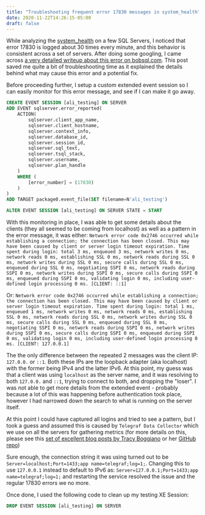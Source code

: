 ```yaml
---
title: "Troubleshooting frequent error 17830 messages in system_health"
date: 2020-11-22T14:26:15-05:00
draft: false
---
```

While analyzing the [system_health](https://docs.microsoft.com/en-us/sql/relational-databases/extended-events/use-the-system-health-session?view=sql-server-ver15) on a few SQL Servers, I noticed that error 17830 is logged about 30 times every minute, and this behavior is consistent across a set of servers. After doing some googling, I came across [a very detailed writeup about this error on bobsql.com](https://bobsql.com/sql-mysteries-why-is-my-sql-server-experiencing-lots-of-17830-tcp-10054-errors/). This post saved me quite a bit of troubleshooting time as it explained the details behind what may cause this error and a potential fix.

Before proceeding further, I setup a custom extended event session so I can easily monitor for this error message, and see if I can make it go away.

```sql
CREATE EVENT SESSION [ali_testing] ON SERVER 
ADD EVENT sqlserver.error_reported(
    ACTION(
		sqlserver.client_app_name,
		sqlserver.client_hostname,
		sqlserver.context_info,
		sqlserver.database_id,
		sqlserver.session_id,
		sqlserver.sql_text,
		sqlserver.tsql_stack,
		sqlserver.username,
		sqlserver.plan_handle
	)
    WHERE (
		[error_number] = (17830)
	)
)
ADD TARGET package0.event_file(SET filename=N'ali_testing')

ALTER EVENT SESSION [ali_testing] ON SERVER STATE = START
```

With this monitoring in place, I was able to get some details about the clients (they all seemed to be coming from localhost) as well as a pattern in the error message, it was either:
```Network error code 0x2746 occurred while establishing a connection; the connection has been closed. This may have been caused by client or server login timeout expiration. Time spent during login: total 3 ms, enqueued 3 ms, network writes 0 ms, network reads 0 ms, establishing SSL 0 ms, network reads during SSL 0 ms, network writes during SSL 0 ms, secure calls during SSL 0 ms, enqueued during SSL 0 ms, negotiating SSPI 0 ms, network reads during SSPI 0 ms, network writes during SSPI 0 ms, secure calls during SSPI 0 ms, enqueued during SSPI 0 ms, validating login 0 ms, including user-defined login processing 0 ms. [CLIENT: ::1]```

Or:
```Network error code 0x2746 occurred while establishing a connection; the connection has been closed. This may have been caused by client or server login timeout expiration. Time spent during login: total 1 ms, enqueued 1 ms, network writes 0 ms, network reads 0 ms, establishing SSL 0 ms, network reads during SSL 0 ms, network writes during SSL 0 ms, secure calls during SSL 0 ms, enqueued during SSL 0 ms, negotiating SSPI 0 ms, network reads during SSPI 0 ms, network writes during SSPI 0 ms, secure calls during SSPI 0 ms, enqueued during SSPI 0 ms, validating login 0 ms, including user-defined login processing 0 ms. [CLIENT: 127.0.0.1]```

The the only difference between the repeated 2 messages was the client IP: `127.0.0.` or `::1`. Both these IPs are the loopback adapter (aka localhost) with the former being IPv4 and the latter IPv6. At this point, my guess was that a client was using `localhost` as the server name, and it was resolving to both `127.0.0.` and `::1`, trying to connect to both, and dropping the "loser". I was not able to get more details from the extended event - probably because a lot of this was happening before authentication took place, however I had narrowed down the search to what is running on the server itself. 

At this point I could have captured all logins and tried to see a pattern, but I took a guess and assumed this is caused by `Telegraf Data Collector` which we use on all the servers for gathering metrics (for more details on this, please see this [set of excellent blog posts by Tracy Boggiano](https://tracyboggiano.com/archive/series/collecting-performance-metrics/) or her [GitHub repo](https://github.com/tboggiano/grafana))

Sure enough, the connection string it was using turned out to be `Server=localhost;Port=1433;app name=telegraf;log=1;`. Changing this to use `127.0.0.1` instead to default to IPv6 as: `Server=127.0.0.1;Port=1433;app name=telegraf;log=1;` and restarting the service resolved the issue and the regular 17830 errors we no more.

Once done, I used the following code to clean up my testing XE Session:

```sql
DROP EVENT SESSION [ali_testing] ON SERVER 
```